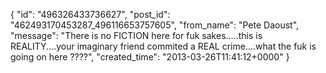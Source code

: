  {
   "id": "496326433736627",
   "post_id": "462493170453287_496116653757605",
   "from_name": "Pete Daoust",
   "message": "There is no FICTION here for fuk sakes.....this is REALITY....your imaginary friend commited a REAL crime....what the fuk is going on here ????",
   "created_time": "2013-03-26T11:41:12+0000"
 }
